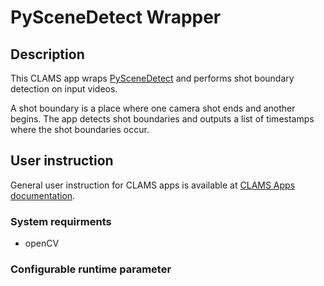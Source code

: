 # PySceneDetect Wrapper 

## Description
This CLAMS app wraps [PySceneDetect](https://pyscenedetect.readthedocs.io/en/latest/) and performs shot boundary detection on input videos.

A shot boundary is a place where one camera shot ends and another begins. The app detects shot boundaries and outputs a list of timestamps where the shot boundaries occur.

## User instruction

General user instruction for CLAMS apps is available at [CLAMS Apps documentation](https://apps.clams.ai/clamsapp/).

### System requirments

* openCV

### Configurable runtime parameter
